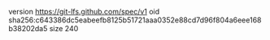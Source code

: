 version https://git-lfs.github.com/spec/v1
oid sha256:c643386dc5eabeefb8125b51721aaa0352e88cd7d96f804a6eee168b38202da5
size 240
